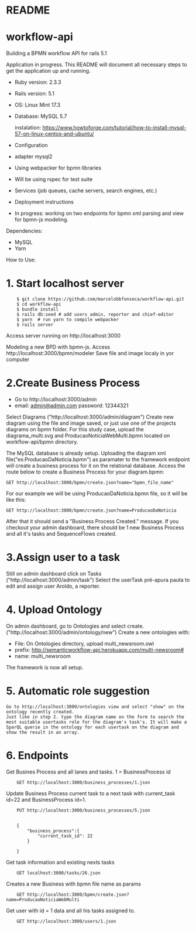 
# README

# workflow-api
Building a BPMN workflow API for rails 5.1


Application in progress.
This README will document all necessary steps to get the
application up and running.

* Ruby version: 2.3.3

* Rails version: 5.1

* OS: Linux Mint 17.3

* Database: MySQL 5.7
	
	instalation:
	https://www.howtoforge.com/tutorial/how-to-install-mysql-57-on-linux-centos-and-ubuntu/


* Configuration

* adapter mysql2

* Using webpacker for bpmn libraries

* Will be using rspec for test suite

* Services (job queues, cache servers, search engines, etc.)

* Deployment instructions

* In progress: working on two endpoints for bpmn xml parsing and view for bpmn-js modeling. 

Dependencies: 
* MySQL
* Yarn

 How to Use:
 # 1. Start localhost server
 
 		$ git clone https://github.com/marcelobbfonseca/workflow-api.git
		$ cd workflow-api
		$ bundle install
		$ rails db:seed # add users admin, reporter and chief-editor
		$ yarn  # run yarn to compile webpacker
		$ rails server
	
Access server running on http://localhost:3000

Modeling a new BPD with bpmn-js. Access http://localhost:3000/bpmn/modeler
Save file and image localy in yor computer

# 2.Create Business Process

* Go to http://localhost:3000/admin
* email: admin@admin.com password: 12344321

Select Diagrams ("http://localhost:3000/admin/diagram")
Create new diagram using the file and image saved, or just use one of the projects diagrams on bpmn folder.
For this study case, upload the diagrama_multi.svg and ProducaoNoticiaWebMulti.bpmn located on workflow-api/bpmn directory.

The MySQL database is already setup. Uploading the diagram xml file("ex:ProducaoDaNoticia.bpmn") as paramater to the framework endpoint will create a business process for it on the relational database. 
Access the route below to create a Business Process for your diagram.bpmn:
	
	GET http://localhost:3000/bpmn/create.json?name="bpmn_file_name"
For our example we will be using ProducaoDaNoticia.bpmn file, so it will be like this:
	
	GET http://localhost:3000/bpmn/create.json?name=ProducaoDaNoticia

After that it should send a "Business Process Created." message.
If you checkout your admin dashboard, there should be 1 new Business Process and all it's tasks and SequenceFlows created. 

# 3.Assign user to a task

Still on admin dashboard click on Tasks ("http://localhost:3000/admin/task")
Select the userTask pré-apura pauta to edit and assign user Aroldo, a reporter.

# 4. Upload Ontology
On admin dashboard, go to Ontologies and select create.("http://localhost:3000/admin/ontology/new")
Create a new ontologies with:
* File: On Ontologies directory, upload multi_newsroom.owl
* prefix: http://semanticworkflow-api.herokuapp.com/multi-newsroom#
* name: multi_newsroom

The framework is now all setup.
# 5. Automatic role suggestion
	Go to http://localhost:3000/ontologies view and select "show" on the ontology recently created.
	Just like in step 2. type the diagram name on the form to search the most suitable usertasks role for the diagram's task's. It will make a SparQL querie in the ontology for each usertask on the diagram and show the result in an array.


# 6. Endpoints

 
 Get Busines Process and all lanes and tasks. 1 = BusinessProcess id
	
		GET http://localhost:3000/business_processes/1.json


 Update Business Process current task to a next task with current_task id=22 and BusinessProcess id=1.
 		
		PUT http://localhost:3000/business_processes/5.json
		

 		{
			"business_process":{
				"current_task_id": 22
			}
	
		}

 
 Get task information and existing nexts tasks
 	
		GET localhost:3000/tasks/26.json
	
 Creates a new Business with bpmn file name as params 
 
		GET http://localhost:3000/bpmn/create.json?name=ProducaoNoticiaWebMulti
		
Get user with id = 1 data and all his tasks assigned to.
		
		GET http://localhost:3000/users/1.json
